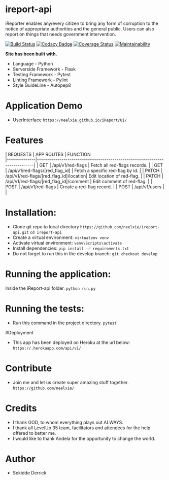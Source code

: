 # ireport-api
iReporter enables any/every citizen to bring any form of corruption to the notice of appropriate authorities and the general public. Users can also report on things that needs government intervention.

[![Build Status](https://travis-ci.org/neelxie/ireport-api.svg?branch=develop)](https://travis-ci.org/neelxie/ireport-api)
[![Codacy Badge](https://api.codacy.com/project/badge/Grade/a439c5890cce4f94b3b50e53036c014e)](https://www.codacy.com/app/neelxie/ireport-api?utm_source=github.com&amp;utm_medium=referral&amp;utm_content=neelxie/ireport-api&amp;utm_campaign=Badge_Grade)
[![Coverage Status](https://coveralls.io/repos/github/neelxie/ireport-api/badge.svg?branch=develop)](https://coveralls.io/github/neelxie/sendApi?branch=develop)
[![Maintainability](https://api.codeclimate.com/v1/badges/ec4df4bc881ee34bf6a2/maintainability)](https://codeclimate.com/github/neelxie/ireport-api/maintainability)


<b> Site has been built with.</b>
*   Language - Python
*   Serverside Framework - Flask
*   Testing Framework - Pytest
*   Linting Framework - Pylint
*   Style GuideLine - Autopep8

# Application Demo 

*   UserInterface ``` https://neelxie.github.io/iReport/UI/ ```

# Features

  | REQUESTS     | APP ROUTES                              | FUNCTION                         
  |--------------|----------------------------------------------------------------------------|
  |  GET         | /api/v1/red-flags                       | Fetch all red-flags records.     |
  |  GET         | /api/v1/red-flags/[red_flag_id]         | Fetch a specific red-flag by id. |
  |  PATCH       | /api/v1/red-flags/[red_flag_id]/location| Edit location of red-flag.       |
  |  PATCH       | /api/v1/red-flags/[red_flag_id]/comment | Edit comment of red-flag.        |
  |  POST        | /api/v1/red-flags                       | Create a red-flag record.        |
  |  POST        | /api/v1/users                           |                                  |  

# Installation:

*  Clone git repo to local directory ``` https://github.com/neelxie/ireport-api.git ```
``` cd ireport-api ```
*  Create a virtual environment:
``` virtualenv venv ```
*  Activate virtual environment:
``` venv\Scripts\activate ```
*  Install dependencies:
``` pip install -r requirements.txt ```
*  Do not forget to run this in the develop branch:
``` git checkout develop ```

# Running the application:

Inside the iReport-api folder.
``` python run.py ```

# Running the tests:

*  Run this command in the project directory.
``` pytest ```

#Deployment

*  This app has been deployed on Heroku at the url below:
``` https://.herokuapp.com/api/v1/ ```

# Contribute

*  Join me and let us create super amazing stuff together.
``` https://github.com/neelxie/ ```

# Credits

*  I thank GOD, to whom everything plays out ALWAYS.
*  I thank all LevelUp 35 team, facilitators and attendees
   for the help offered to better me.
*  I would like to thank Andela for the opportunity to change the world.

# Author

*  Sekidde Derrick